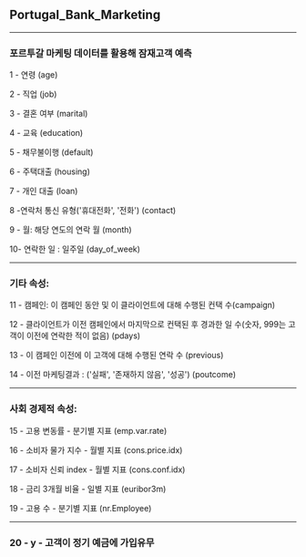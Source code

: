 ## Portugal_Bank_Marketing
---
### 포르투갈 마케팅 데이터를 활용해 잠재고객 예측

1 - 연령 (age)  

2 - 직업 (job)  

3 - 결혼 여부 (marital)  

4 - 교육 (education)  

5 - 채무불이행 (default)   

6 - 주택대출 (housing)   

7 - 개인 대출 (loan)   

8 -연락처 통신 유형('휴대전화', '전화') (contact)   

9 - 월: 해당 연도의 연락 월 (month)   

10- 연락한 일 : 일주일 (day_of_week)   

---
### 기타 속성:  

11 - 캠페인: 이 캠페인 동안 및 이 클라이언트에 대해 수행된 컨택 수(campaign)  

12 - 클라이언트가 이전 캠페인에서 마지막으로 컨택된 후 경과한 일 수(숫자, 999는 고객이 이전에 연락한 적이 없음) (pdays)   

13 - 이 캠페인 이전에 이 고객에 대해 수행된 연락 수 (previous)   

14 - 이전 마케팅결과 : ('실패', '존재하지 않음', '성공') (poutcome)   

---

### 사회 경제적 속성:  

15 - 고용 변동률 - 분기별 지표 (emp.var.rate)   

16 - 소비자 물가 지수 - 월별 지표 (cons.price.idx)  

17 - 소비자 신뢰 index - 월별 지표 (cons.conf.idx)  

18 - 금리 3개월 비율 - 일별 지표 (euribor3m)  

19 - 고용 수 - 분기별 지표  (nr.Employee)  

---  

### 20 - y - 고객이 정기 예금에 가입유무  
